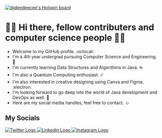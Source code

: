 [![@deedeecee's Holopin board](https://holopin.me/deedeecee)](https://holopin.io/@deedeecee)

# 👋🏻 Hi there, fellow contributers and computer science people 👋🏻

- Welcome to my GitHub profile. :octocat:
- I'm a 4th year undergrad pursuing Computer Science and Engineering. :star_struck:
- I'm currently learning Data Structures and Algorithms in Java. :coffee:
- I'm also a Quantum Computing enthusiast. ☄️
- I'm also interested in creative designing using Canva and Figma. :electron:
- I'm looking forward to go deep into the world of Java development and DevOps as well. 	💓
- Here are my social media handles, feel free to contact. :relaxed:

## My Socials
<a href = "https://twitter.com/thisisdebankar" target = "_blank">
<img src="https://img.icons8.com/stickers/100/000000/twitter.png" alt = "Twitter Logo"/>
</a>

<a href = "https://www.linkedin.com/in/debankar-dutta-chowdhury-b61b29201/" target = "_blank">
<img src="https://img.icons8.com/stickers/100/000000/linkedin.png" alt = "Linkedin Logo"/>
</a>

<a href = "https://www.instagram.com/dcdebankar/" target = "_blank">
<img src="https://img.icons8.com/stickers/100/000000/instagram-new--v2.png" alt = "Instagram Logo"/>
</a>
